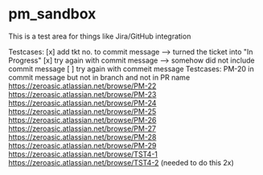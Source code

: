 # pm_sandbox

This is a test area for things like Jira/GitHub integration

Testcases:
  [x] add tkt no. to commit message --> turned the ticket into "In Progress"
  [x] try again with commit message  --> somehow did not include commit message
  [ ] try again with commeit message 
Testcases:
PM-20 in commit message but not in branch and not in PR name    
https://zeroasic.atlassian.net/browse/PM-22
https://zeroasic.atlassian.net/browse/PM-23
https://zeroasic.atlassian.net/browse/PM-24
https://zeroasic.atlassian.net/browse/PM-25
https://zeroasic.atlassian.net/browse/PM-26
https://zeroasic.atlassian.net/browse/PM-27
https://zeroasic.atlassian.net/browse/PM-28
https://zeroasic.atlassian.net/browse/PM-29
https://zeroasic.atlassian.net/browse/TST4-1
https://zeroasic.atlassian.net/browse/TST4-2 (needed to do this 2x)
